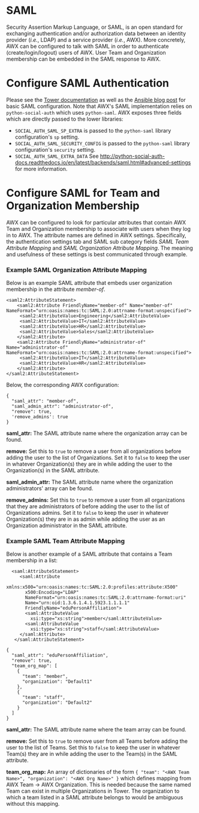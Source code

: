 # SAML
Security Assertion Markup Language, or SAML, is an open standard for exchanging authentication and/or authorization data between an identity provider (*i.e.*, LDAP) and a service provider (*i.e.*, AWX). More concretely, AWX can be configured to talk with SAML in order to authenticate (create/login/logout) users of AWX. User Team and Organization membership can be embedded in the SAML response to AWX.


# Configure SAML Authentication
Please see the [Tower documentation](https://docs.ansible.com/ansible-tower/latest/html/administration/ent_auth.html#saml-authentication-settings) as well as the [Ansible blog post](https://www.ansible.com/blog/using-saml-with-red-hat-ansible-tower) for basic SAML configuration. Note that AWX's SAML implementation relies on `python-social-auth` which uses `python-saml`. AWX exposes three fields which are directly passed to the lower libraries:
* `SOCIAL_AUTH_SAML_SP_EXTRA` is passed to the `python-saml` library configuration's `sp` setting.  
* `SOCIAL_AUTH_SAML_SECURITY_CONFIG` is passed to the `python-saml` library configuration's `security` setting.
* `SOCIAL_AUTH_SAML_EXTRA_DATA`
See http://python-social-auth-docs.readthedocs.io/en/latest/backends/saml.html#advanced-settings for more information.


# Configure SAML for Team and Organization Membership
AWX can be configured to look for particular attributes that contain AWX Team and Organization membership to associate with users when they log in to AWX. The attribute names are defined in AWX settings. Specifically, the authentication settings tab and SAML sub category fields *SAML Team Attribute Mapping* and *SAML Organization Attribute Mapping*. The meaning and usefulness of these settings is best communicated through example.

### Example SAML Organization Attribute Mapping

Below is an example SAML attribute that embeds user organization membership in the attribute *member-of*.
```
<saml2:AttributeStatement>
    <saml2:Attribute FriendlyName="member-of" Name="member-of" NameFormat="urn:oasis:names:tc:SAML:2.0:attrname-format:unspecified">
   	 <saml2:AttributeValue>Engineering</saml2:AttributeValue>
   	 <saml2:AttributeValue>IT</saml2:AttributeValue>
   	 <saml2:AttributeValue>HR</saml2:AttributeValue>
   	 <saml2:AttributeValue>Sales</saml2:AttributeValue>
    </saml2:Attribute>
    <saml2:Attribute FriendlyName="administrator-of" Name="administrator-of" NameFormat="urn:oasis:names:tc:SAML:2.0:attrname-format:unspecified">
   	 <saml2:AttributeValue>IT</saml2:AttributeValue>
   	 <saml2:AttributeValue>HR</saml2:AttributeValue>
    </saml2:Attribute>
</saml2:AttributeStatement>
```
Below, the corresponding AWX configuration:
```
{
  "saml_attr": "member-of",
  "saml_admin_attr": "administrator-of",
  "remove": true,
  'remove_admins': true
}
```
**saml_attr:** The SAML attribute name where the organization array can be found.

**remove:** Set this to `true` to remove a user from all organizations before adding the user to the list of Organizations. Set it to `false` to keep the user in whatever Organization(s) they are in while adding the user to the Organization(s) in the SAML attribute.

**saml_admin_attr:** The SAML attribute name where the organization administrators' array can be found.

**remove_admins:** Set this to `true` to remove a user from all organizations that they are administrators of before adding the user to the list of Organizations admins. Set it to `false` to keep the user in whatever Organization(s) they are in as admin while adding the user as an Organization administrator in the SAML attribute.

### Example SAML Team Attribute Mapping
Below is another example of a SAML attribute that contains a Team membership in a list:
```
  <saml:AttributeStatement>
     <saml:Attribute
       xmlns:x500="urn:oasis:names:tc:SAML:2.0:profiles:attribute:X500"
       x500:Encoding="LDAP"
       NameFormat="urn:oasis:names:tc:SAML:2.0:attrname-format:uri"
       Name="urn:oid:1.3.6.1.4.1.5923.1.1.1.1"
       FriendlyName="eduPersonAffiliation">
       <saml:AttributeValue
         xsi:type="xs:string">member</saml:AttributeValue>
       <saml:AttributeValue
         xsi:type="xs:string">staff</saml:AttributeValue>
     </saml:Attribute>
   </saml:AttributeStatement>
```

```
{
  "saml_attr": "eduPersonAffiliation",
  "remove": true,
  "team_org_map": [
    {
      "team": "member",
      "organization": "Default1"
    },
    {
      "team": "staff",
      "organization": "Default2"
    }
  ]
}
```
**saml_attr:** The SAML attribute name where the team array can be found.

**remove:** Set this to `true` to remove user from all Teams before adding the user to the list of Teams. Set this to `false` to keep the user in whatever Team(s) they are in while adding the user to the Team(s) in the SAML attribute.

**team_org_map:** An array of dictionaries of the form `{ "team": "<AWX Team Name>", "organization": "<AWX Org Name>" }` which defines mapping from AWX Team -> AWX Organization. This is needed because the same named Team can exist in multiple Organizations in Tower. The organization to which a team listed in a SAML attribute belongs to would be ambiguous without this mapping.

